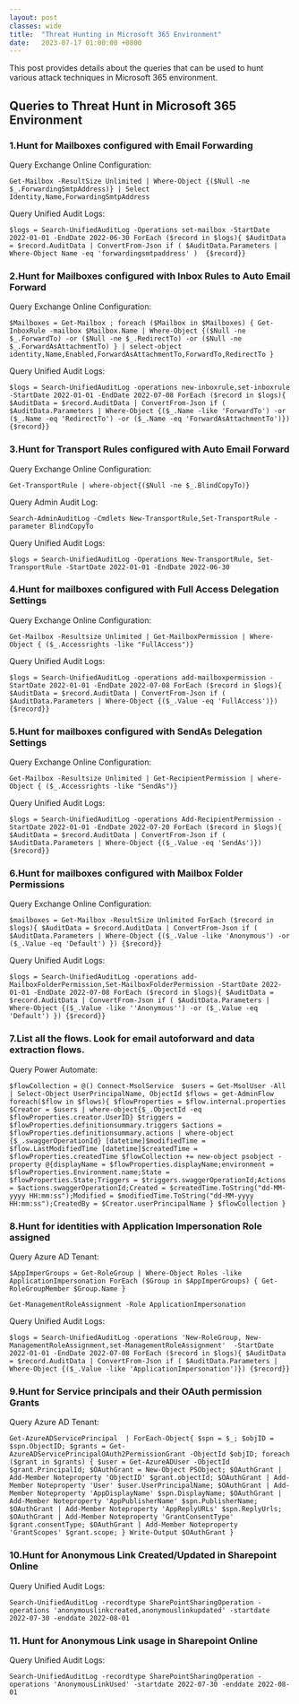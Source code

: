 ```yaml
---
layout: post
classes: wide
title:  "Threat Hunting in Microsoft 365 Environment"
date:   2023-07-17 01:00:00 +0800
--- 
```

This post provides details about the queries that can be used to hunt various attack techniques in Microsoft 365 environment.

 
## Queries to Threat Hunt in Microsoft 365 Environment


### 1.Hunt for Mailboxes configured with Email Forwarding

Query Exchange Online Configuration:

`Get-Mailbox -ResultSize Unlimited | Where-Object {($Null -ne $_.ForwardingSmtpAddress)} | Select Identity,Name,ForwardingSmtpAddress`

Query Unified Audit Logs:

`$logs = Search-UnifiedAuditLog -Operations set-mailbox -StartDate 2022-01-01 -EndDate 2022-06-30
ForEach ($record in $logs){
    $AuditData = $record.AuditData | ConvertFrom-Json
    if ( $AuditData.Parameters | Where-Object Name -eq 'forwardingsmtpaddress' ) 
    {$record}}` 

### 2.Hunt for Mailboxes configured with Inbox Rules to Auto Email Forward

Query Exchange Online Configuration:

`$Mailboxes = Get-Mailbox ; foreach ($Mailbox in $Mailboxes) { Get-InboxRule -mailbox $Mailbox.Name | Where-Object {($Null -ne $_.ForwardTo) -or ($Null -ne $_.RedirectTo) -or ($Null -ne $_.ForwardAsAttachmentTo) } | select-object identity,Name,Enabled,ForwardAsAttachmentTo,ForwardTo,RedirectTo }`

Query Unified Audit Logs:

`$logs = Search-UnifiedAuditLog -operations new-inboxrule,set-inboxrule -StartDate 2022-01-01 -EndDate 2022-07-08
ForEach ($record in $logs){
    $AuditData = $record.AuditData | ConvertFrom-Json
    if ( $AuditData.Parameters | Where-Object {($_.Name -like 'ForwardTo') -or ($_.Name -eq 'RedirectTo') -or ($_.Name -eq 'ForwardAsAttachmentTo')}) 
    {$record}} `

### 3.Hunt for Transport Rules configured with Auto Email Forward

Query Exchange Online Configuration:

`Get-TransportRule | where-object{($Null -ne $_.BlindCopyTo)}`

Query Admin Audit Log:

`Search-AdminAuditLog -Cmdlets New-TransportRule,Set-TransportRule -parameter BlindCopyTo`

Query Unified Audit Logs:

`$logs = Search-UnifiedAuditLog -Operations New-TransportRule, Set-TransportRule -StartDate 2022-01-01 -EndDate 2022-06-30`
 
### 4.Hunt for mailboxes configured with Full Access Delegation Settings

Query Exchange Online Configuration:

`Get-Mailbox -Resultsize Unlimited | Get-MailboxPermission | Where-Object { ($_.Accessrights -like "FullAccess")}`

Query Unified Audit Logs:

`$logs = Search-UnifiedAuditLog -operations add-mailboxpermission -StartDate 2022-01-01 -EndDate 2022-07-08
ForEach ($record in $logs){
    $AuditData = $record.AuditData | ConvertFrom-Json
    if ( $AuditData.Parameters | Where-Object {($_.Value -eq 'FullAccess')}) 
{$record}}`
    
### 5.Hunt for mailboxes configured with SendAs Delegation Settings

Query Exchange Online Configuration: 

`Get-Mailbox -Resultsize Unlimited | Get-RecipientPermission | where-Object { ($_.Accessrights -like "SendAs")}` 
  
Query Unified Audit Logs:

`$logs = Search-UnifiedAuditLog -operations Add-RecipientPermission -StartDate 2022-01-01 -EndDate 2022-07-20
  ForEach ($record in $logs){
    $AuditData = $record.AuditData | ConvertFrom-Json
    if ( $AuditData.Parameters | Where-Object {($_.Value -eq 'SendAs')}) {$record}}` 

### 6.Hunt for mailboxes configured with Mailbox Folder Permissions

Query Exchange Online Configuration: 

`$mailboxes = Get-Mailbox -ResultSize Unlimited
ForEach ($record in $logs){
$AuditData = $record.AuditData | ConvertFrom-Json
if ( $AuditData.Parameters | Where-Object {($_.Value -like 'Anonymous') -or ($_.Value -eq 'Default') }) {$record}}`

Query Unified Audit Logs:

`$logs = Search-UnifiedAuditLog -operations add-MailboxFolderPermission,Set-MailboxFolderPermission -StartDate 2022-01-01 -EndDate 2022-07-08
ForEach ($record in $logs){
    $AuditData = $record.AuditData | ConvertFrom-Json
    if ( $AuditData.Parameters | Where-Object {($_.Value -like ''Anonymous'') -or ($_.Value -eq 'Default') }) {$record}}` 

### 7.List all the flows. Look for email autoforward and data extraction flows.

Query Power Automate:

`$flowCollection = @()
Connect-MsolService 
$users = Get-MsolUser -All | Select-Object UserPrincipalName, ObjectId
$flows = get-AdminFlow
   foreach($flow in $flows){
    $flowProperties = $flow.internal.properties
    $Creator = $users | where-object{$_.ObjectId -eq $flowProperties.creator.UserID}
    $triggers = $flowProperties.definitionsummary.triggers
    $actions = $flowProperties.definitionsummary.actions | where-object {$_.swaggerOperationId}
        [datetime]$modifiedTime = $flow.LastModifiedTime
    [datetime]$createdTime = $flowProperties.createdTime
    $flowCollection += new-object psobject -property @{displayName = $flowProperties.displayName;environment = $flowProperties.Environment.name;State = $flowProperties.State;Triggers = $triggers.swaggerOperationId;Actions = $actions.swaggerOperationId;Created = $createdTime.ToString("dd-MM-yyyy HH:mm:ss");Modified = $modifiedTime.ToString("dd-MM-yyyy HH:mm:ss");CreatedBy = $Creator.userPrincipalName
}
    $flowCollection
}`

### 8.Hunt for identities with Application Impersonation Role assigned
 
Query Azure AD Tenant:

`$AppImperGroups = Get-RoleGroup | Where-Object Roles -like ApplicationImpersonation
ForEach ($Group in $AppImperGroups)
{
 Get-RoleGroupMember $Group.Name
 }`

`Get-ManagementRoleAssignment -Role ApplicationImpersonation`

Query Unified Audit Logs:

`$logs = Search-UnifiedAuditLog -operations 'New-RoleGroup, New-ManagementRoleAssignment,set-ManagementRoleAssignment'  -StartDate 2022-01-01 -EndDate 2022-07-08
ForEach ($record in $logs){
$AuditData = $record.AuditData | ConvertFrom-Json
if ( $AuditData.Parameters | Where-Object {($_.Value -like 'ApplicationImpersonation')})
{$record}}`

### 9.Hunt for Service principals and their OAuth permission Grants

Query Azure AD Tenant:

`Get-AzureADServicePrincipal  | ForEach-Object{
$spn = $_;
$objID = $spn.ObjectID;
$grants = Get-AzureADServicePrincipalOAuth2PermissionGrant -ObjectId $objID;
foreach ($grant in $grants)
{
$user = Get-AzureADUser -ObjectId $grant.PrincipalId;
$OAuthGrant = New-Object PSObject;
$OAuthGrant | Add-Member Noteproperty 'ObjectID' $grant.objectId;
$OAuthGrant | Add-Member Noteproperty 'User' $user.UserPrincipalName;
$OAuthGrant | Add-Member Noteproperty 'AppDisplayName' $spn.DisplayName;
$OAuthGrant | Add-Member Noteproperty 'AppPublisherName' $spn.PublisherName;
$OAuthGrant | Add-Member Noteproperty 'AppReplyURLs' $spn.ReplyUrls;
$OAuthGrant | Add-Member Noteproperty 'GrantConsentType' $grant.consentType;
$OAuthGrant | Add-Member Noteproperty 'GrantScopes' $grant.scope;
}
Write-Output $OAuthGrant
}`

### 10.Hunt for Anonymous Link Created/Updated in Sharepoint Online

Query Unified Audit Logs:

`Search-UnifiedAuditLog -recordtype SharePointSharingOperation -operations 'anonymouslinkcreated,anonymouslinkupdated' -startdate 2022-07-30 -enddate 2022-08-01`

### 11. Hunt for Anonymous Link usage in Sharepoint Online

Query Unified Audit Logs:

`Search-UnifiedAuditLog -recordtype SharePointSharingOperation -operations 'AnonymousLinkUsed' -startdate 2022-07-30 -enddate 2022-08-01`